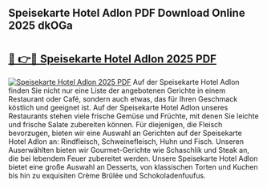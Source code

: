 ## Speisekarte Hotel Adlon PDF Download Online 2025 dkOGa

# <h2><a href="http://gc83av.nevu.top/?p=Speisekarte+Hotel+Adlon">🔗 👉🔴 Speisekarte Hotel Adlon 2025 PDF</a></h2>

[![Speisekarte Hotel Adlon 2025 PDF](https://i.imgur.com/dBaPXMq.png)](http://gc83av.nevu.top/?p=Speisekarte+Hotel+Adlon)
Auf der Speisekarte Hotel Adlon finden Sie nicht nur eine Liste der angebotenen Gerichte in einem Restaurant oder Café, sondern auch etwas, das für Ihren Geschmack köstlich und geeignet ist. Auf der Speisekarte Hotel Adlon unseres Restaurants stehen viele frische Gemüse und Früchte, mit denen Sie leichte und frische Salate zubereiten können. Für diejenigen, die Fleisch bevorzugen, bieten wir eine Auswahl an Gerichten auf der Speisekarte Hotel Adlon an: Rindfleisch, Schweinefleisch, Huhn und Fisch. Unseren Auserwählten bieten wir Gourmet-Gerichte wie Schaschlik und Steak an, die bei lebendem Feuer zubereitet werden. Unsere Speisekarte Hotel Adlon bietet eine große Auswahl an Desserts, von klassischen Torten und Kuchen bis hin zu exquisiten Crème Brûlée und Schokoladenfuufus.
